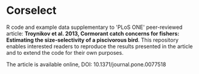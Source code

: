 Corselect
=========

R code and example data supplementary to 'PLoS ONE' peer-reviewed article: **Troynikov et al. 2013, Cormorant catch concerns for fishers: Estimating the size-selectivity of a piscivorous bird**. This repository enables interested readers to reproduce the results presented in the article and to extend the code for their own purposes. 

The article is available online, DOI: 10.1371/journal.pone.0077518